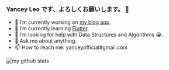 ### Yancey Leo です、よろしくお願いします。 👋

- 🔭 I’m currently working on [my blog app](https://github.com/Yancey-Blog/blog-app).
- 🌱 I’m currently learning [Flutter](https://flutter.dev/).
- 🤔 I’m looking for help with Data Structures and Algorithms 😭.
- 💬 Ask me about anything.
- 📫 How to reach me: yanceyofficial#gmail.com

![my github stats](https://github-readme-stats.vercel.app/api?username=YanceyOfficial&show_icons=true&hide_border=true)
